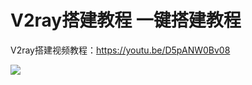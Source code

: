 # V2ray搭建教程 一键搭建教程
V2ray搭建视频教程：https://youtu.be/D5pANW0Bv08

<img src="https://raw.githubusercontent.com/kjfx/v2ray/main/VPS%E9%80%89%E6%8B%A9%E8%AF%B4%E6%98%8E.png" />



